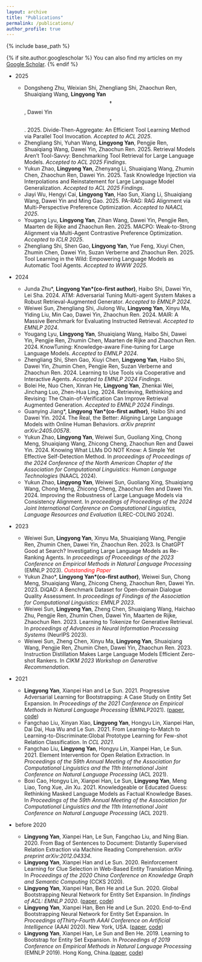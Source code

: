 ```yaml
---
layout: archive
title: "Publications"
permalink: /publications/
author_profile: true
---
```


{% include base_path %}

{% if site.author.googlescholar %}
  You can also find my articles on my [Google Scholar]({{site.author.googlescholar}}).
{% endif %}

- 2025
    - Dongsheng Zhu, Weixian Shi, Zhengliang Shi, Zhaochun Ren, Shuaiqiang Wang, **Lingyong Yan$$^\dagger$$**, Dawei Yin$$^\dagger$$. 2025. Divide-Then-Aggregate: An Efficient Tool Learning Method via Parallel Tool Invocation. *Accepted to ACL 2025*.
    - Zhengliang Shi, Yuhan Wang, **Lingyong Yan**, Pengjie Ren, Shuaiqiang Wang, Dawei Yin, Zhaochun Ren. 2025. Retrieval Models Aren’t Tool-Savvy: Benchmarking Tool Retrieval for Large Language Models. *Accepted to ACL 2025 Findings*.
    - Yukun Zhao, **Lingyong Yan**, Zhenyang Li, Shuaiqiang Wang, Zhumin Chen, Zhaochun Ren, Dawei Yin. 2025. Task Knowledge Injection via Interpolations and Reinstatement for Large Language Model Generalization. *Accepted to ACL 2025 Findings*.
    - Jiayi Wu, Hengyi Cai, **Lingyong Yan**, Hao Sun, Xiang Li, Shuaiqiang Wang, Dawei Yin and Ming Gao. 2025. PA-RAG: RAG Alignment via Multi-Perspective Preference Optimization. *Accepted to NAACL 2025*.
    - Yougang Lyu, **Lingyong Yan**, Zihan Wang, Dawei Yin, Pengjie Ren, Maarten de Rijke and Zhaochun Ren. 2025. MACPO: Weak-to-Strong Alignment via Multi-Agent Contrastive Preference Optimization. *Accepted to ICLR 2025*.
    - Zhengliang Shi, Shen Gao, **Lingyong Yan**, Yue Feng, Xiuyi Chen, Zhumin Chen, Dawei Yin, Suzan Verberne and Zhaochun Ren. 2025. Tool Learning in the Wild: Empowering Language Models as Automatic Tool Agents. *Accepted to WWW 2025*.

- 2024
    - Junda Zhu\*, **Lingyong Yan\*(co-first author)**, Haibo Shi, Dawei Yin, Lei Sha. 2024. ATM: Adversarial Tuning Multi-agent System Makes a Robust Retrieval-Augmented Generator. *Accepted to EMNLP 2024*.
    - Weiwei Sun, Zhengliang Shi, Jiulong Wu, **Lingyong Yan**, Xinyu Ma, Yiding Liu, Min Cao, Dawei Yin, Zhaochun Ren. 2024. MAIR: A Massive Benchmark for Evaluating Instructed Retrieval. *Accepted to EMNLP 2024*.
    - Yougang Lyu, **Lingyong Yan**, Shuaiqiang Wang, Haibo Shi, Dawei Yin, Pengjie Ren, Zhumin Chen, Maarten de Rijke and Zhaochun Ren. 2024. KnowTuning: Knowledge-aware Fine-tuning for Large Language Models. *Accepted to EMNLP 2024*.
    - Zhengliang Shi, Shen Gao, Xiuyi Chen, **Lingyong Yan**, Haibo Shi, Dawei Yin, Zhumin Chen, Pengjie Ren, Suzan Verberne and Zhaochun Ren. 2024. Learning to Use Tools via Cooperative and Interactive Agents. *Accepted to EMNLP 2024 Findings*.
    - Bolei He, Nuo Chen, Xinran He, **Lingyong Yan**, Zhenkai Wei, Jinchang Luo, Zhen-Hua Ling. 2024. Retrieving, Rethinking and Revising: The Chain-of-Verification Can Improve Retrieval Augmented Generation. *Accepted to EMNLP 2024 Findings*.
    - Guanying Jiang\*, **Lingyong Yan\*(co-first author)**, Haibo Shi and Dawei Yin. 2024. The Real, the Better: Aligning Large Language Models with Online Human Behaviors. *arXiv preprint arXiv:2405.00578*.
    - Yukun Zhao, **Lingyong Yan**, Weiwei Sun, Guoliang Xing, Chong Meng, Shuaiqiang Wang, Zhicong Cheng, Zhaochun Ren and Dawei Yin. 2024. Knowing What LLMs DO NOT Know: A Simple Yet Effective Self-Detection Method. In *proceedings of Proceedings of the 2024 Conference of the North American Chapter of the Association for Computational Linguistics: Human Language Technologies* (NAACL 2024).
    - Yukun Zhao, **Lingyong Yan**, Weiwei Sun, Guoliang Xing, Shuaiqiang Wang, Chong Meng, Zhicong Cheng, Zhaochun Ren and Dawei Yin. 2024. Improving the Robustness of Large Language Models via Consistency Alignment. In *proceedings of Proceedings of the 2024 Joint International Conference on Computational Linguistics, Language Resources and Evaluation* (LREC-COLING 2024).
- 2023
    - Weiwei Sun, **Lingyong Yan**, Xinyu Ma, Shuaiqiang Wang, Pengjie Ren, Zhumin Chen, Dawei Yin, Zhaochun Ren. 2023. Is ChatGPT Good at Search? Investigating Large Language Models as Re-Ranking Agents. In *proceedings of Proceedings of the 2023 Conference on Empirical Methods in Natural Language Processing* (EMNLP 2023). <span style="color:red;">*Outstanding Paper* </span>
    - Yukun Zhao\*, **Lingyong Yan\*(co-first author)**, Weiwei Sun, Chong Meng, Shuaiqiang Wang, Zhicong Cheng, Zhaochun Ren, Dawei Yin. 2023. DiQAD: A Benchmark Dataset for Open-domain Dialogue Quality Assessment. In *proceedings of Findings of the Association for Computational Linguistics: EMNLP 2023*.
    - Weiwei Sun, **Lingyong Yan**, Zheng Chen, Shuaiqiang Wang, Haichao Zhu, Pengjie Ren, Zhumin Chen, Dawei Yin, Maarten de Rijke, Zhaochun Ren. 2023. Learning to Tokenize for Generative Retrieval. In *proceedings of Advances in Neural Information Processing Systems* (NeurIPS 2023).
    - Weiwei Sun, Zheng Chen, Xinyu Ma, **Lingyong Yan**, Shuaiqiang Wang, Pengjie Ren, Zhumin Chen, Dawei Yin, Zhaochun Ren. 2023. Instruction Distillation Makes Large Language Models Efficient Zero-shot Rankers. In *CIKM 2023 Workshop on Generative Recommendation*.
- 2021
    - **Lingyong Yan**, Xianpei Han and Le Sun. 2021. Progressive Adversarial Learning for Bootstrapping: A Case Study on Entity Set Expansion. In *Proceedings of the 2021 Conference on Empirical Methods in Natural Language Processing* (EMNLP2021). ([paper](https://aclanthology.org/2021.emnlp-main.762.pdf), [code](https://github.com/lingyongyan/BootstrapGAN))
    - Fangchao Liu, Xinyan Xiao, **Lingyong Yan**, Hongyu Lin, Xianpei Han, Dai Dai, Hua Wu and Le Sun. 2021. From Learning-to-Match to Learning-to-Discriminate:Global Prototype Learning for Few-shot Relation Classification. In *CCL 2021*.
    - Fangchao Liu, **Lingyong Yan**, Hongyu Lin, Xianpei Han, Le Sun. 2021. Element Intervention for Open Relation Extraction. In *Proceedings of the 59th Annual Meeting of the Association for Computational Linguistics and the 11th International Joint Conference on Natural Language Processing* (ACL 2021).
    - Boxi Cao, Hongyu Lin, Xianpei Han, Le Sun, **Lingyong Yan**, Meng Liao, Tong Xue, Jin Xu. 2021. Knowledgeable or Educated Guess: Rethinking Masked Language Models as Factual Knowledge Bases. In *Proceedings of the 59th Annual Meeting of the Association for Computational Linguistics and the 11th International Joint Conference on Natural Language Processing* (ACL 2021).
- before 2020
    - **Lingyong Yan**, Xianpei Han, Le Sun, Fangchao Liu, and Ning Bian. 2020. From Bag of Sentences to Document: Distantly Supervised Relation Extraction via Machine Reading Comprehension. *arXiv preprint arXiv:2012.04334*.
    - **Lingyong Yan**, Xianpei Han and Le Sun. 2020. Reinforcement Learning for Clue Selection in Web-Based Entity Translation Mining. In *Proceedings of the 2020 China Conference on Knowledge Graph and Semantic Computing* (CCKS 2020). 
    - **Lingyong Yan**, Xianpei Han, Ben He and Le Sun. 2020. Global Bootstrapping Neural Network for Entity Set Expansion. In *findings of ACL: EMNLP 2020*. ([paper](https://www.aclweb.org/anthology/2020.findings-emnlp.331), [code](https://github.com/lingyongyan/bootstrapping_pre-train))
    - **Lingyong Yan**, Xianpei Han, Ben He and Le Sun. 2020. End-to-End Bootstrapping Neural Network for Entity Set Expansion. In *Proceedings ofThirty-Fourth AAAI Conference on Artificial Intelligence* (AAAI 2020). New York, USA. ([paper](https://aaai.org/ojs/index.php/AAAI/article/download/6482/6338), [code](https://github.com/lingyongyan/bootstrapnet))
    - **Lingyong Yan**, Xianpei Han, Le Sun and Ben He. 2019. Learning to Bootstrap for Entity Set Expansion. In *Proceedings of 2019 Conference on Empirical Methods in Natural Language Processing* (EMNLP 2019). Hong Kong, China.([paper](https://www.aclweb.org/anthology/D19-1028.pdf), [code](https://github.com/lingyongyan/mcts-bootstrapping))
